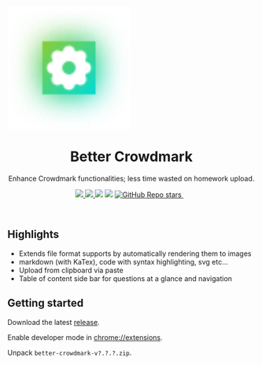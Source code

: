 



<img align="center" width="250px" src="public/icon/icon-with-shadow.svg">

<h1 align="center">
  Better Crowdmark
</h1>


<p align="center">
Enhance Crowdmark functionalities; less time wasted on homework upload.
</p>

<p align="center">
    <a href="https://github.com/newish0/better-crowdmark/releases"><img src="https://img.shields.io/github/downloads/newish0/better-crowdmark/total?style=for-the-badge">
    <a href="https://github.com/newish0/better-crowdmark/releases/latest">
        <img src="https://img.shields.io/github/v/release/newish0/better-crowdmark?style=for-the-badge">
    </a>
    <img src="https://img.shields.io/github/release-date/newish0/better-crowdmark?style=for-the-badge">
    <img src="https://img.shields.io/github/package-json/v/newish0/better-crowdmark?style=for-the-badge">
    <a href="#">
        <img alt="GitHub Repo stars" src="https://img.shields.io/github/stars/newish0/better-crowdmark?style=for-the-badge">
    </a>&nbsp;&nbsp;
</p>

<br />





## Highlights
- Extends file format supports by automatically rendering them to images
 - markdown (with KaTex), code with syntax highlighting, svg etc...
- Upload from clipboard via paste
- Table of content side bar for questions at a glance and navigation

 

## Getting started 

Download the latest [release](https://github.com/Newish0/better-crowdmark/releases). 

Enable developer mode in [chrome://extensions](chrome://extensions).

Unpack `better-crowdmark-v?.?.?.zip`.
